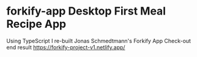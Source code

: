 # forkify-app Desktop First Meal Recipe App
Using TypeScript I re-built Jonas Schmedtmann's Forkify App
Check-out end result
https://forkify-project-v1.netlify.app/
